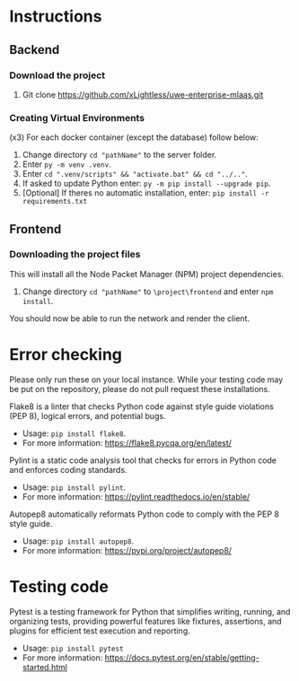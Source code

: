 # Instructions
## Backend
### Download the project
1. Git clone https://github.com/xLightless/uwe-enterprise-mlaas.git

### Creating Virtual Environments
(x3) For each docker container (except the database) follow below:
1. Change directory `cd "pathName"` to the server folder.
2. Enter `py -m venv .venv`.
3. Enter `cd ".venv/scripts" && "activate.bat" && cd "../.."`.
4. If asked to update Python enter: `py -m pip install --upgrade pip`.
5. [Optional] If theres no automatic installation, enter: `pip install -r requirements.txt`

## Frontend
### Downloading the project files
This will install all the Node Packet Manager (NPM) project dependencies.
1. Change directory `cd "pathName"` to `\project\frontend` and enter `npm install`.


You should now be able to run the network and render the client.

# Error checking
Please only run these on your local instance. While your testing code may be put on the repository, please do not pull request these installations.

Flake8 is a linter that checks Python code against style guide violations (PEP 8), logical errors, and potential bugs.
- Usage: `pip install flake8`.
- For more information: https://flake8.pycqa.org/en/latest/

Pylint is a static code analysis tool that checks for errors in Python code and enforces coding standards.
- Usage: `pip install pylint`.
- For more information: https://pylint.readthedocs.io/en/stable/

Autopep8 automatically reformats Python code to comply with the PEP 8 style guide.
- Usage: `pip install autopep8`.
- For more information: https://pypi.org/project/autopep8/

# Testing code
Pytest is a testing framework for Python that simplifies writing, running, and organizing tests, providing powerful features like fixtures, assertions, and plugins for efficient test execution and reporting.
- Usage: `pip install pytest`
- For more information: https://docs.pytest.org/en/stable/getting-started.html


